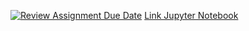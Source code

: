 [![Review Assignment Due Date](https://classroom.github.com/assets/deadline-readme-button-22041afd0340ce965d47ae6ef1cefeee28c7c493a6346c4f15d667ab976d596c.svg)](https://classroom.github.com/a/rbj2iw48)
[Link Jupyter Notebook](https://colab.research.google.com/drive/1j-NMskgnrSaTsx3SLyo7NpE7Itx-CVO7?usp=sharing)